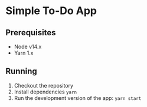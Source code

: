 # Simple To-Do App

## Prerequisites

* Node v14.x
* Yarn 1.x

## Running

1. Checkout the repository
2. Install dependencies `yarn`
3. Run the development version of the app: `yarn start`